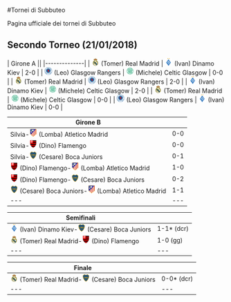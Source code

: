 #Tornei di Subbuteo

Pagina ufficiale dei tornei di Subbuteo


## Secondo Torneo (21/01/2018)

| Girone A ||
|--------------|
| <img src="/thumb/real.png" width="18"> (Tomer) Real Madrid | <img src="/thumb/dinamo.png" width="18"> (Ivan) Dinamo Kiev    | 2-0 |
| <img src="/thumb/rangers.png" width="18"> (Leo) Glasgow Rangers | <img src="/thumb/celtic.png" width="18"> (Michele) Celtic Glasgow   | 0-0 |
| <img src="/thumb/real.png" width="18"> (Tomer) Real Madrid | <img src="/thumb/rangers.png" width="18"> (Leo) Glasgow Rangers    | 2-0 |
| <img src="/thumb/dinamo.png" width="18"> (Ivan) Dinamo Kiev | <img src="/thumb/celtic.png" width="18"> (Michele) Celtic Glasgow  | 2-0 |
| <img src="/thumb/real.png" width="18"> (Tomer) Real Madrid | <img src="/thumb/celtic.png" width="18"> (Michele) Celtic Glasgow | 0-0 |
| <img src="/thumb/rangers.png" width="18"> (Leo) Glasgow Rangers | <img src="/thumb/dinamo.png" width="18"> (Ivan) Dinamo Kiev      | 0-0 |


| Girone B | |
|---|---|
| Silvia-<img src="/thumb/atletico.png" width="18"> (Lomba) Atletico Madrid   | 0-0 |
| Silvia-<img src="/thumb/flamengo.png" width="18"> (Dino) Flamengo    | 0-0 |
| Silvia-<img src="/thumb/boca.png" width="18"> (Cesare) Boca Juniors  | 0-1 |	
| <img src="/thumb/flamengo.png" width="18"> (Dino) Flamengo-<img src="/thumb/atletico.png" width="18"> (Lomba) Atletico Madrid     | 1-0 |
| <img src="/thumb/flamengo.png" width="18"> (Dino) Flamengo-<img src="/thumb/boca.png" width="18"> (Cesare) Boca Juniors    | 0-2 |
| <img src="/thumb/boca.png" width="18"> (Cesare) Boca Juniors-<img src="/thumb/atletico.png" width="18"> (Lomba) Atletico Madrid   | 1-1 |
|---|---| 

| Semifinali | |
|---|---|
| <img src="/thumb/dinamo.png" width="18"> (Ivan) Dinamo Kiev-<img src="/thumb/boca.png" width="18"> (Cesare) Boca Juniors | 1-1* (dcr) |
| <img src="/thumb/real.png" width="18"> (Tomer) Real Madrid-<img src="/thumb/flamengo.png" width="18"> (Dino) Flamengo  | 1-0 (gg)  |
|---|---|

| Finale | |
|---|---|
| <img src="/thumb/real.png" width="18"> (Tomer) Real Madrid-<img src="/thumb/boca.png" width="18"> (Cesare) Boca Juniors | 0-0* (dcr) |
|---|---|


